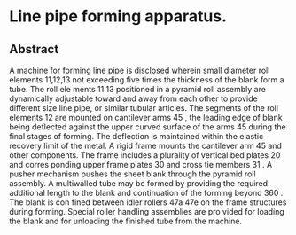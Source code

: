 # Line pipe forming apparatus.

## Abstract
A machine for forming line pipe is disclosed wherein small diameter roll elements 11,12,13 not exceeding five times the thickness of the blank form a tube. The roll ele ments 11 13 positioned in a pyramid roll assembly are dynamically adjustable toward and away from each other to provide different size line pipe, or similar tubular articles. The segments of the roll elements 12 are mounted on cantilever arms 45 , the leading edge of blank being deflected against the upper curved surface of the arms 45 during the final stages of forming. The deflection is maintained within the elastic recovery limit of the metal. A rigid frame mounts the cantilever arm 45 and other components. The frame includes a plurality of vertical bed plates 20 and corres ponding upper frame plates 30 and cross tie members 31 . A pusher mechanism pushes the sheet blank through the pyramid roll assembly. A multiwalled tube may be formed by providing the required additional length to the blank and continuation of the forming beyond 360 . The blank is con fined between idler rollers 47a 47e on the frame structures during forming. Special roller handling assemblies are pro vided for loading the blank and for unloading the finished tube from the machine.